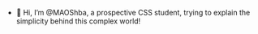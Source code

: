 - 👋 Hi, I’m @MAOShba, a prospective CSS student, trying to explain the simplicity behind this complex world!

<!---
MAOShba/MAOShba is a ✨ special ✨ repository because its `README.md` (this file) appears on your GitHub profile.
You can click the Preview link to take a look at your changes.
--->
